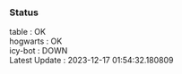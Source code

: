 ### Status


table : OK  
hogwarts : OK  
icy-bot : DOWN  
Latest Update : 2023-12-17 01:54:32.180809

